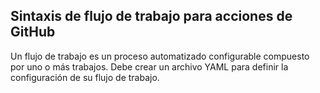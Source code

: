 ## Sintaxis de flujo de trabajo para acciones de GitHub

Un flujo de trabajo es un proceso automatizado configurable compuesto por uno o más trabajos. Debe crear un archivo YAML para definir la configuración de su flujo de trabajo.


